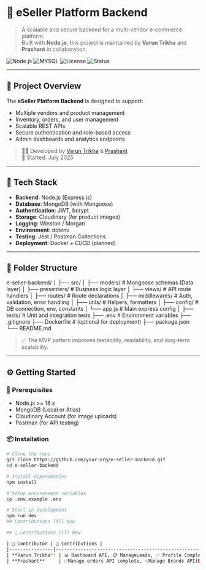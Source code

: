 # 🛒 eSeller Platform Backend

> A scalable and secure backend for a multi-vendor e-commerce platform.  
> Built with **Node.js**, this project is maintained by **Varun Trikha** and **Prashant** in collaboration.

![Node.js](https://img.shields.io/badge/Node.js-18.x-green.svg)
![MYSQL](https://img.shields.io/badge/Database-MongoDB-green.svg)
![License](https://img.shields.io/badge/License-MIT-blue.svg)
![Status](https://img.shields.io/badge/Status-Under_Development-yellow.svg)

---

## 🚀 Project Overview

The **eSeller Platform Backend** is designed to support:
- Multiple vendors and product management
- Inventory, orders, and user management
- Scalable REST APIs
- Secure authentication and role-based access
- Admin dashboards and analytics endpoints

> 🧑‍💻 Developed by [Varun Trikha](https://github.com/tj-web/tj-service) & [Prashant](https://github.com/prashant)  
> 📅 Started: July 2025

---

## 🧱 Tech Stack

- **Backend**: Node.js (Express.js)
- **Database**: MongoDB (with Mongoose)
- **Authentication**: JWT, bcrypt
- **Storage**: Cloudinary (for product images)
- **Logging**: Winston / Morgan
- **Environment**: dotenv
- **Testing**: Jest / Postman Collections
- **Deployment**: Docker + CI/CD (planned)

---

## 📁 Folder Structure



e-seller-backend/
│
├── src/
│ ├── models/ # Mongoose schemas (Data layer)
│ ├── presenters/ # Business logic layer
│ ├── views/ # API route handlers
│ ├── routes/ # Route declarations
│ ├── middlewares/ # Auth, validation, error handling
│ ├── utils/ # Helpers, formatters
│ ├── config/ # DB connection, env, constants
│ └── app.js # Main express config
│
├── tests/ # Unit and integration tests
├── .env # Environment variables
├── .gitignore
├── Dockerfile # (optional for deployment)
├── package.json
└── README.md




> ✅ The MVP pattern improves testability, readability, and long-term scalability.

---

## ⚙️ Getting Started

### 🔧 Prerequisites

- Node.js >= 18.x
- MongoDB (Local or Atlas)
- Cloudinary Account (for image uploads)
- Postman (for API testing)

### 📦 Installation

```bash
# Clone the repo
git clone https://github.com/your-org/e-seller-backend.git
cd e-seller-backend

# Install dependencies
npm install

# Setup environment variables
cp .env.example .env

# Start in development
npm run dev
## Contributions Till Now

## 📌 Contributions Till Now

| 👤 Contributor | 🚀 Contributions |
|----------------|---------------------------------------------------------------|
| **Varun Trikha** | 📊 Dashboard API, 📋 ManageLeads, ✅ Profile Completion, 🔢 LeadsCount |
| **Prashant**     | ✅Manage orders API complete, ✨Manage Brands API(Brand listing and filters completed) |




